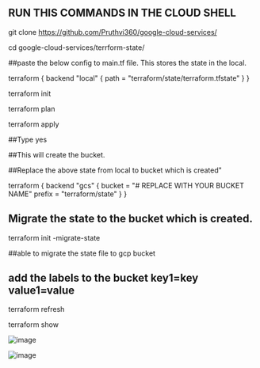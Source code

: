 ## RUN THIS COMMANDS IN THE CLOUD SHELL

git clone https://github.com/Pruthvi360/google-cloud-services/

cd google-cloud-services/terrform-state/

##paste the below config to main.tf file. This stores the state in the local.

terraform {
  backend "local" {
    path = "terraform/state/terraform.tfstate"
  }
}

terraform init

terraform plan

terraform apply

##Type yes

##This will create the bucket.

##Replace the above state from local to bucket which is created"

terraform {
  backend "gcs" {
    bucket  = "# REPLACE WITH YOUR BUCKET NAME"
    prefix  = "terraform/state"
  }
}

## Migrate the state to the bucket which is created.

terraform init -migrate-state

##able to migrate the state file to gcp bucket

## add the labels to the bucket key1=key value1=value

terraform refresh

terraform show


![image](https://user-images.githubusercontent.com/107435692/227871644-d582a8cd-ac7f-4d2a-ac1e-978ab6e01e0c.png)

![image](https://user-images.githubusercontent.com/107435692/227872060-f06eeb60-1c96-44ab-bff9-a12ce75cfed4.png)




